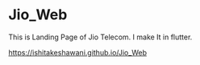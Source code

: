 # Jio_Web

This is Landing Page of Jio Telecom.
I make It in flutter.


https://ishitakeshawani.github.io/Jio_Web

